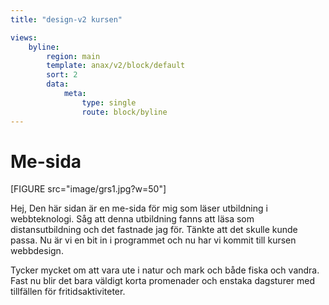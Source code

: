 ```yaml
---
title: "design-v2 kursen"

views:
    byline:
        region: main
        template: anax/v2/block/default
        sort: 2
        data:
            meta:
                type: single
                route: block/byline
---
```


Me-sida
=========================

<!-- Detta innehåll är skrivet i markdown och du hittar innehållet i filen `content/index.md`. -->

[FIGURE src="image/grs1.jpg?w=50"]
<!-- [ class="right"] -->

Hej,
Den här sidan är en me-sida för mig som läser utbildning i webbteknologi. Såg att denna utbildning fanns att läsa som distansutbildning och det fastnade jag för. Tänkte att det skulle kunde passa. Nu är vi en bit in i programmet och nu har vi kommit till kursen webbdesign.

Tycker mycket om att vara ute i natur och mark och både fiska och vandra. Fast nu blir det bara väldigt korta promenader och enstaka dagsturer med tillfällen för fritidsaktiviteter.
